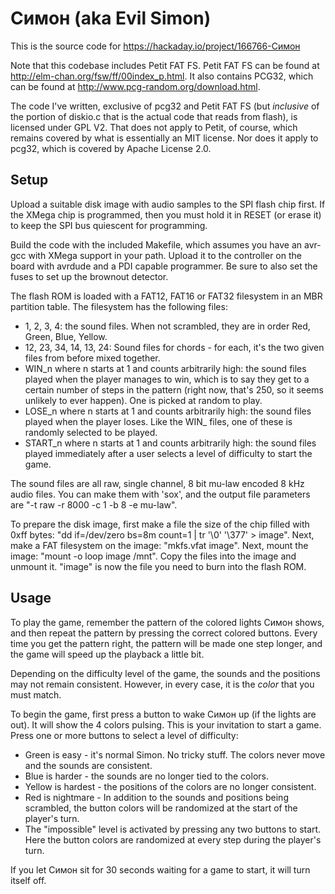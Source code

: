
# Симон (aka Evil Simon)

This is the source code for https://hackaday.io/project/166766-Симон

Note that this codebase includes Petit FAT FS. Petit FAT FS can be found at http://elm-chan.org/fsw/ff/00index_p.html. It also contains PCG32, which can be found at http://www.pcg-random.org/download.html.

The code I've written, exclusive of pcg32 and Petit FAT FS (but *inclusive* of the portion of diskio.c that is the actual code
that reads from flash), is licensed under GPL V2. That does not apply to Petit, of course, which remains covered by what
is essentially an MIT license. Nor does it apply to pcg32, which is covered by Apache License 2.0.

## Setup

Upload a suitable disk image with audio samples to the SPI flash chip first. If the XMega chip is programmed, then you
must hold it in RESET (or erase it) to keep the SPI bus quiescent for programming.

Build the code with the included Makefile, which assumes you have an avr-gcc with XMega support in your path. Upload
it to the controller on the board with avrdude and a PDI capable programmer. Be sure to also set the fuses to set up the
brownout detector.

The flash ROM is loaded with a FAT12, FAT16 or FAT32 filesystem in an MBR partition table. The filesystem has the following
files:

* 1, 2, 3, 4: the sound files. When not scrambled, they are in order Red, Green, Blue, Yellow.
* 12, 23, 34, 14, 13, 24: Sound files for chords - for each, it's the two given files from before mixed together.
* WIN_n where n starts at 1 and counts arbitrarily high: the sound files played when the player manages to win, which is to say
they get to a certain number of steps in the pattern (right now, that's 250, so it seems unlikely to ever happen). One is picked
at random to play.
* LOSE_n where n starts at 1 and counts arbitrarily high: the sound files played when the player loses. Like the WIN_ files, one
of these is randomly selected to be played.
* START_n where n starts at 1 and counts arbitrarily high: the sound files played immediately after a user selects a level of difficulty to start the game.

The sound files are all raw, single channel, 8 bit mu-law encoded 8 kHz audio files. You can make them with 'sox', and the output
file parameters are "-t raw -r 8000 -c 1 -b 8 -e mu-law".

To prepare the disk image, first make a file the size of the chip filled with 0xff bytes: "dd if=/dev/zero bs=8m count=1 | tr '\0' '\377' > image".
Next, make a FAT filesystem on the image: "mkfs.vfat image". Next, mount the image: "mount -o loop image /mnt". Copy the files into the image and unmount it. "image" is now the file you need to burn into the flash ROM.

## Usage

To play the game, remember the pattern of the colored lights Симон shows, and then repeat the pattern by pressing the
correct colored buttons. Every time you get the pattern right, the pattern will be made one step longer, and the game will
speed up the playback a little bit.

Depending on the difficulty level of the game, the sounds and the positions may not remain consistent. However, in every case,
it is the *color* that you must match.

To begin the game, first press a button to wake Симон up (if the lights are out). It will show the 4 colors pulsing. This is your invitation to start a game. Press one or more
buttons to select a level of difficulty:

* Green is easy - it's normal Simon. No tricky stuff. The colors never move and the sounds are consistent.
* Blue is harder - the sounds are no longer tied to the colors.
* Yellow is hardest - the positions of the colors are no longer consistent.
* Red is nightmare - In addition to the sounds and positions being scrambled, the button colors
will be randomized at the start of the player's turn.
* The "impossible" level is activated by pressing any two buttons to start. Here the button colors are
randomized at every step during the player's turn.

If you let Симон sit for 30 seconds waiting for a game to start, it will turn itself off.
